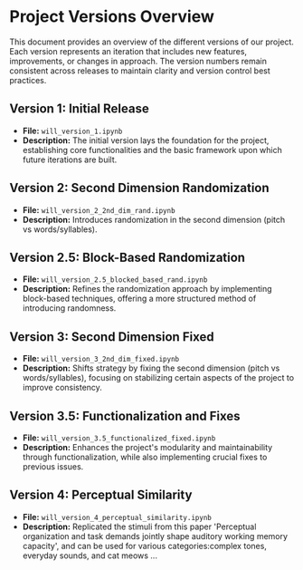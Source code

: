 # Project Versions Overview

This document provides an overview of the different versions of our project. Each version represents an iteration that includes new features, improvements, or changes in approach. The version numbers remain consistent across releases to maintain clarity and version control best practices.

## Version 1: Initial Release

- **File:** `will_version_1.ipynb`
- **Description:** The initial version lays the foundation for the project, establishing core functionalities and the basic framework upon which future iterations are built.

## Version 2: Second Dimension Randomization

- **File:** `will_version_2_2nd_dim_rand.ipynb`
- **Description:** Introduces randomization in the second dimension (pitch vs words/syllables).

## Version 2.5: Block-Based Randomization

- **File:** `will_version_2.5_blocked_based_rand.ipynb`
- **Description:** Refines the randomization approach by implementing block-based techniques, offering a more structured method of introducing randomness.

## Version 3: Second Dimension Fixed

- **File:** `will_version_3_2nd_dim_fixed.ipynb`
- **Description:** Shifts strategy by fixing the second dimension (pitch vs words/syllables), focusing on stabilizing certain aspects of the project to improve consistency.

## Version 3.5: Functionalization and Fixes

- **File:** `will_version_3.5_functionalized_fixed.ipynb`
- **Description:** Enhances the project's modularity and maintainability through functionalization, while also implementing crucial fixes to previous issues.

## Version 4: Perceptual Similarity

- **File:** `will_version_4_perceptual_similarity.ipynb`
- **Description:** Replicated the stimuli from this paper 'Perceptual organization and task demands jointly shape auditory working memory capacity', and can be used for various categories:complex tones, everyday sounds, and cat meows ...

